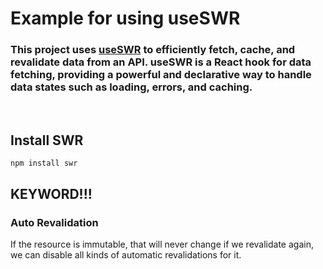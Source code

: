 # Example for using useSWR
### This project uses [useSWR](https://swr.vercel.app/) to efficiently fetch, cache, and revalidate data from an API. useSWR is a React hook for data fetching, providing a powerful and declarative way to handle data states such as loading, errors, and caching.

&nbsp;
&nbsp;

## Install SWR
```
npm install swr
```

## KEYWORD!!!
### Auto Revalidation 
If the resource is immutable, that will never change if we revalidate again, we can disable all kinds of automatic revalidations for it.

